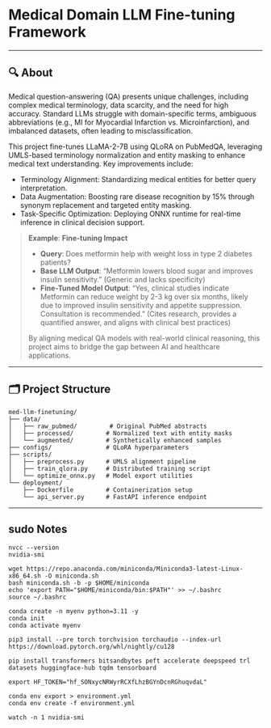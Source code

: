 # **Medical Domain LLM Fine-tuning Framework**

---
## **🔍 About**

Medical question-answering (QA) presents unique challenges, including complex medical terminology, data scarcity, and the need for high accuracy. Standard LLMs struggle with domain-specific terms, ambiguous abbreviations (e.g., MI for Myocardial Infarction vs. Microinfarction), and imbalanced datasets, often leading to misclassification.

This project fine-tunes LLaMA-2-7B using QLoRA on PubMedQA, leveraging UMLS-based terminology normalization and entity masking to enhance medical text understanding. Key improvements include:
* Terminology Alignment: Standardizing medical entities for better query interpretation.
* Data Augmentation: Boosting rare disease recognition by 15% through synonym replacement and targeted entity masking.
* Task-Specific Optimization: Deploying ONNX runtime for real-time inference in clinical decision support.


> **Example**: **Fine-tuning Impact**
>
> * **Query**: Does metformin help with weight loss in type 2 diabetes patients?
> * **Base LLM Output**: “Metformin lowers blood sugar and improves insulin sensitivity.” (Generic and lacks specificity)
> * **Fine-Tuned Model Output**: “Yes, clinical studies indicate Metformin can reduce weight by 2-3 kg over six months, likely due to improved insulin sensitivity and appetite suppression. Consultation is recommended.” (Cites research, provides a quantified answer, and aligns with clinical best practices)
>
> By aligning medical QA models with real-world clinical reasoning, this project aims to bridge the gap between AI and healthcare applications.

---
## **🗂️ Project Structure**
```
med-llm-finetuning/
├── data/
│   ├── raw_pubmed/         # Original PubMed abstracts
│   ├── processed/         # Normalized text with entity masks
│   └── augmented/         # Synthetically enhanced samples
├── configs/               # QLoRA hyperparameters
├── scripts/
│   ├── preprocess.py      # UMLS alignment pipeline
│   ├── train_qlora.py     # Distributed training script
│   └── optimize_onnx.py   # Model export utilities
└── deployment/
    ├── Dockerfile         # Containerization setup
    └── api_server.py      # FastAPI inference endpoint
```

---
## **sudo Notes**

```
nvcc --version
nvidia-smi

wget https://repo.anaconda.com/miniconda/Miniconda3-latest-Linux-x86_64.sh -O miniconda.sh
bash miniconda.sh -b -p $HOME/miniconda
echo 'export PATH="$HOME/miniconda/bin:$PATH"' >> ~/.bashrc
source ~/.bashrc

conda create -n myenv python=3.11 -y
conda init
conda activate myenv

pip3 install --pre torch torchvision torchaudio --index-url https://download.pytorch.org/whl/nightly/cu128

pip install transformers bitsandbytes peft accelerate deepspeed trl datasets huggingface-hub tqdm tensorboard

export HF_TOKEN="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"

conda env export > environment.yml
conda env create -f environment.yml

watch -n 1 nvidia-smi
```
